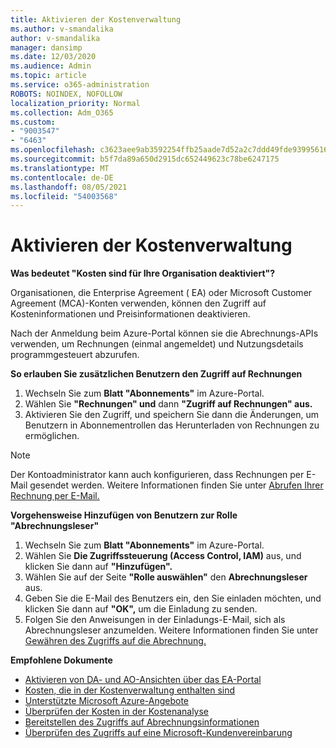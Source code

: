 ```yaml
---
title: Aktivieren der Kostenverwaltung
ms.author: v-smandalika
author: v-smandalika
manager: dansimp
ms.date: 12/03/2020
ms.audience: Admin
ms.topic: article
ms.service: o365-administration
ROBOTS: NOINDEX, NOFOLLOW
localization_priority: Normal
ms.collection: Adm_O365
ms.custom:
- "9003547"
- "6463"
ms.openlocfilehash: c3623aee9ab3592254ffb25aade7d52a2c7ddd49fde939956162cd4008d5ba19
ms.sourcegitcommit: b5f7da89a650d2915dc652449623c78be6247175
ms.translationtype: MT
ms.contentlocale: de-DE
ms.lasthandoff: 08/05/2021
ms.locfileid: "54003568"
---
```

# <a name="enable-cost-management"></a>Aktivieren der Kostenverwaltung

**Was bedeutet "Kosten sind für Ihre Organisation deaktiviert"?**

Organisationen, die Enterprise Agreement ( EA) oder Microsoft Customer Agreement (MCA)-Konten verwenden, können den Zugriff auf Kosteninformationen und Preisinformationen deaktivieren.

Nach der Anmeldung beim Azure-Portal können sie die Abrechnungs-APIs verwenden, um Rechnungen (einmal angemeldet) und Nutzungsdetails programmgesteuert abzurufen.

**So erlauben Sie zusätzlichen Benutzern den Zugriff auf Rechnungen**

1. Wechseln Sie zum **Blatt "Abonnements"** im Azure-Portal.
2. Wählen Sie **"Rechnungen" und** dann **"Zugriff auf Rechnungen" aus.**
3. Aktivieren Sie den Zugriff, und speichern Sie dann die Änderungen, um Benutzern in Abonnementrollen das Herunterladen von Rechnungen zu ermöglichen.

> [!NOTE]
> Der Kontoadministrator kann auch konfigurieren, dass Rechnungen per E-Mail gesendet werden. Weitere Informationen finden Sie unter [Abrufen Ihrer Rechnung per E-Mail.](https://docs.microsoft.com/azure/cost-management-billing/manage/download-azure-invoice-daily-usage-date?)

**Vorgehensweise Hinzufügen von Benutzern zur Rolle "Abrechnungsleser"**

1. Wechseln Sie zum **Blatt "Abonnements"** im Azure-Portal.
2. Wählen Sie **Die Zugriffssteuerung (Access Control, IAM)** aus, und klicken Sie dann auf **"Hinzufügen".**
3. Wählen Sie auf der Seite **"Rolle auswählen"** den **Abrechnungsleser** aus.
4. Geben Sie die E-Mail des Benutzers ein, den Sie einladen möchten, und klicken Sie dann auf **"OK",** um die Einladung zu senden.
5. Folgen Sie den Anweisungen in der Einladungs-E-Mail, sich als Abrechnungsleser anzumelden. Weitere Informationen finden Sie unter [Gewähren des Zugriffs auf die Abrechnung.](https://docs.microsoft.com/azure/cost-management-billing/manage/manage-billing-access?WT.mc_id=Portal-Microsoft_Azure_Support#opt-in)

**Empfohlene Dokumente**

- [Aktivieren von DA- und AO-Ansichten über das EA-Portal](https://docs.microsoft.com/azure/cost-management-billing/costs/assign-access-acm-data?WT.mc_id=Portal-Microsoft_Azure_Support#enable-access-to-costs-in-the-ea-portal)
- [Kosten, die in der Kostenverwaltung enthalten sind](https://docs.microsoft.com/azure/cost-management-billing/costs/understand-cost-mgt-data?WT.mc_id=Portal-Microsoft_Azure_Support#costs-included-in-cost-management)
- [Unterstützte Microsoft Azure-Angebote](https://docs.microsoft.com/azure/cost-management-billing/costs/understand-cost-mgt-data?WT.mc_id=Portal-Microsoft_Azure_Support#supported-microsoft-azure-offers)
- [Überprüfen der Kosten in der Kostenanalyse](https://docs.microsoft.com/azure/cost-management-billing/costs/quick-acm-cost-analysis?WT.mc_id=Portal-Microsoft_Azure_Support&tabs=azure-portal#review-costs-in-cost-analysis)
- [Bereitstellen des Zugriffs auf Abrechnungsinformationen](https://docs.microsoft.com/azure/cost-management-billing/manage/manage-billing-access?WT.mc_id=Portal-Microsoft_Azure_Support)
- [Überprüfen des Zugriffs auf eine Microsoft-Kundenvereinbarung](https://docs.microsoft.com/azure/cost-management-billing/manage/download-azure-invoice-daily-usage-date?WT.mc_id=Portal-Microsoft_Azure_Support#check-access-to-a-microsoft-customer-agreement)







